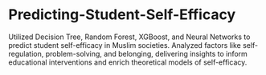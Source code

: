 # Predicting-Student-Self-Efficacy
Utilized Decision Tree, Random Forest, XGBoost, and Neural Networks to predict student self-efficacy in Muslim societies. Analyzed factors like self-regulation, problem-solving, and belonging, delivering insights to inform educational interventions and enrich theoretical models of self-efficacy.
